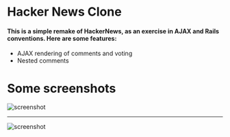 # Hacker News Clone

#### This is a simple remake of HackerNews, as an exercise in AJAX and Rails conventions. Here are some features: 
 - AJAX rendering of comments and voting
 - Nested comments


# Some screenshots
![screenshot](https://raw.githubusercontent.com/tgoldenberg/hacker-news-clone/master/hackernews1.png)

**** 

![screenshot](https://raw.githubusercontent.com/tgoldenberg/hacker-news-clone/master/hackernews2.png)
